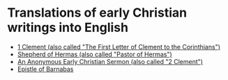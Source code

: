 # Translations of early Christian writings into English

* [1 Clement (also called "The First Letter of Clement to the Corinthians")](1clement.html)
* [Shepherd of Hermas (also called "Pastor of Hermas")](shepherdofhermas.html)
* [An Anonymous Early Christian Sermon (also called "2 Clement")](2clement.html)
* [Epistle of Barnabas](barnabas.html)
